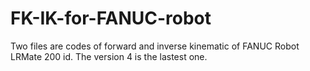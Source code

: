 # FK-IK-for-FANUC-robot

Two files are codes of forward and inverse kinematic of FANUC Robot LRMate 200 id. The version 4 is the lastest one.
